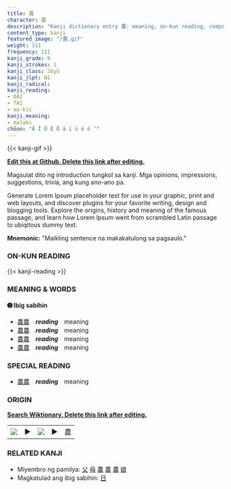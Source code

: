```yaml
---
title: 農
character: 農
description: "Kanji dictionary entry 農: meaning, on-kun reading, compounds, origin, related kanji"
content_type: kanji
featured_image: "/農.gif"
weight: 111
frequency: 111
kanji_grade: 9
kanji_strokes: 1
kanji_class: Jōyō
kanji_jlpt: N1
kanji_radical: 
kanji_reading: 
- DAI
- TAI
- oo-kii
kanji_meaning:
- malaki
chōon: "Ā Ī Ū Ē Ō ā ī ū ē ō ’"
---
```

[//]: # (Don't edit the line below. Kanji animated GIF code is automatically generated.)
{{< kanji-gif >}}

[//]: # (Edit below this line.)

**[Edit this at Github. Delete this link after editing.](https://github.com/tim0g/tim/tree/main/content/kanji/農/index.md)**

Magsulat dito ng introduction tungkol sa kanji. Mga opinions, impressions, suggestions, trivia, ang kung ano-ano pa.

Generate Lorem Ipsum placeholder text for use in your graphic, print and web layouts, and discover plugins for your favorite writing, design and blogging tools. Explore the origins, history and meaning of the famous passage, and learn how Lorem Ipsum went from scrambled Latin passage to ubiqitous dummy text.
 
**Mnemonic:** "Maikling sentence na makakatulong sa pagsaulo."

### ON-KUN READING

[//]: # (Don't edit the line below. ON-KUN READING code is automatically generated.)
{{< kanji-reading >}}

### MEANING & WORDS

#### ➊ **Ibig sabihin**
  - [農](../農)[農](../農)　***reading***　meaning
  - [農](../農)[農](../農)　***reading***　meaning
  - [農](../農)[農](../農)　***reading***　meaning
  - [農](../農)[農](../農)　***reading***　meaning

### SPECIAL READING
  - [農](../農)[農](../農)　***reading***　meaning

### ORIGIN

**[Search Wiktionary. Delete this link after editing.](https://wiktionary.org/wiki/農)**
<table class="kanji-table"><tr><td>
<img src="60px-農-bronze.svg.png">
</td><td>▶</td><td>
<img src="60px-農-oracle.svg.png">
</td><td>▶</td>
<td class="kanji-origin">農</td>
</tr></table>

### RELATED KANJI
- Miyembro ng pamilya: [父](../父) [母](../母) [農](../農) [農](../農) [農](../農) [娘](../娘)
- Magkatulad ang ibig sabihin: [日](../日)
